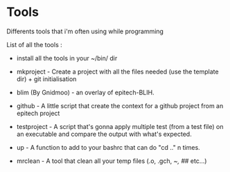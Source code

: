 # Tools
Differents tools that i'm often using while programming

List of all the tools :

- install all the tools in your ~/bin/ dir

- mkproject - Create a project with all the files needed (use the template dir) + git initialisation

- blim (By Gnidmoo) - an overlay of epitech-BLIH.

- github - A little script that create the context for a github project from an epitech project

- testproject - A script that's gonna apply multiple test (from a test file) on an executable and compare the output with what's expected.

- up - A function to add to your bashrc that can do "cd .." n times.

- mrclean - A tool that clean all your temp files (.o, .gch, *~, #*# etc...)